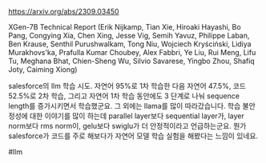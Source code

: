 https://arxiv.org/abs/2309.03450

XGen-7B Technical Report (Erik Nijkamp, Tian Xie, Hiroaki Hayashi, Bo Pang, Congying Xia, Chen Xing, Jesse Vig, Semih Yavuz, Philippe Laban, Ben Krause, Senthil Purushwalkam, Tong Niu, Wojciech Kryściński, Lidiya Murakhovs'ka, Prafulla Kumar Choubey, Alex Fabbri, Ye Liu, Rui Meng, Lifu Tu, Meghana Bhat, Chien-Sheng Wu, Silvio Savarese, Yingbo Zhou, Shafiq Joty, Caiming Xiong)

salesforce의 llm 학습 시도. 자연어 95%로 1차 학습한 다음 자연어 47.5%, 코드 52.5%로 2차 학습, 그리고 자연어 1차 학습 동안에도 3 단계로 나눠 sequence length를 증가시키면서 학습했군요. 그 외에는 llama를 많이 따라갔습니다. 학습 불안정성에 대한 이야기를 많이 하는데 parallel layer보다 sequential layer가, layer norm보다 rms norm이, gelu보다 swiglu가 더 안정적이라고 언급하는군요. 뭔가 salesforce가 코드를 주로 해보다가 자연어 모델 학습 실험을 해봤다는 느낌이 있네요.

#llm 